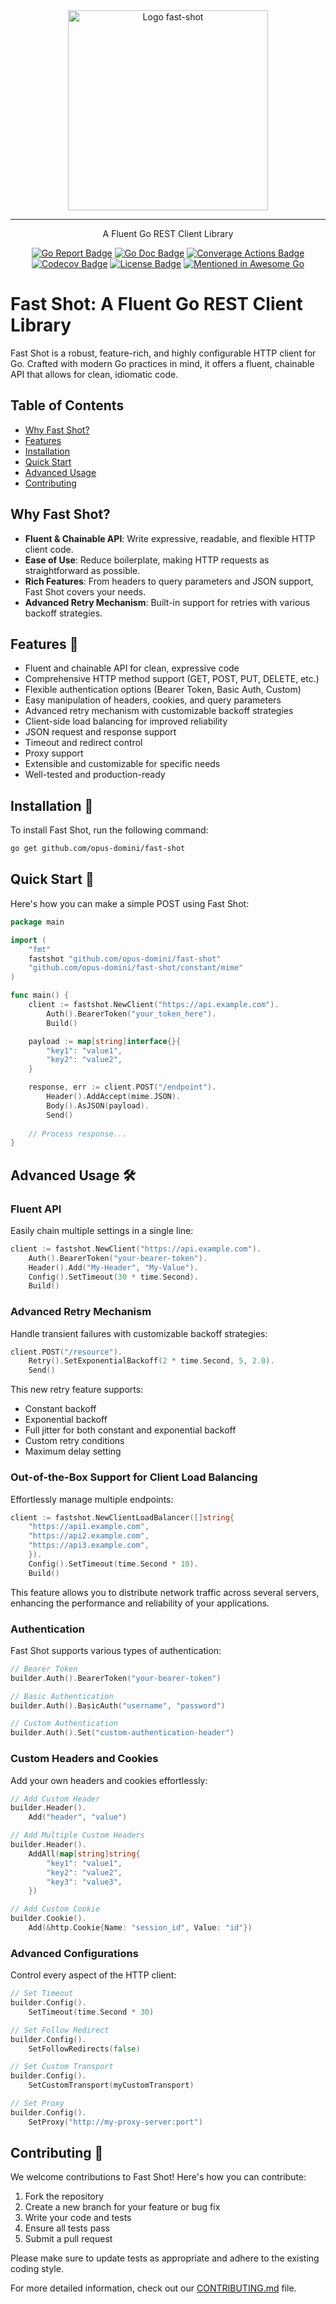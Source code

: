 <div align="center">
    <img src="docs/assets/images/logo.png" alt="Logo fast-shot" width="320"/>
    <hr />
    <p>A Fluent Go REST Client Library</p>
    <p>
        <a href="https://goreportcard.com/report/opus-domini/fast-shot"><img src="https://goreportcard.com/badge/opus-domini/fast-shot" alt="Go Report Badge"></a>
        <a href="https://godoc.org/github.com/opus-domini/fast-shot"><img src="https://godoc.org/github.com/opus-domini/fast-shot?status.svg" alt="Go Doc Badge"></a>    
        <a href="https://github.com/opus-domini/fast-shot/actions/workflows/coverage.yml"><img src="https://github.com/opus-domini/fast-shot/actions/workflows/coverage.yml/badge.svg" alt="Converage Actions Badge"></a>
        <a href="https://codecov.io/gh/opus-domini/fast-shot"><img src="https://codecov.io/gh/opus-domini/fast-shot/graph/badge.svg?token=C80QDL5W7T" alt="Codecov Badge"/></a>        
        <a href="https://github.com/opus-domini/fast-shot/blob/main/LICENSE"><img src="https://img.shields.io/github/license/opus-domini/fast-shot.svg" alt="License Badge"></a>
        <a href="https://github.com/avelino/awesome-go"><img src="https://awesome.re/mentioned-badge.svg" alt="Mentioned in Awesome Go"></a>
    </p>
</div>

# Fast Shot: A Fluent Go REST Client Library

Fast Shot is a robust, feature-rich, and highly configurable HTTP client for Go. Crafted with modern Go practices in mind, it offers a fluent, chainable API that allows for clean, idiomatic code.

## Table of Contents

- [Why Fast Shot?](#why-fast-shot)
- [Features](#features-)
- [Installation](#installation-)
- [Quick Start](#quick-start-)
- [Advanced Usage](#advanced-usage-)
- [Contributing](#contributing-)

## Why Fast Shot?

* **Fluent & Chainable API**: Write expressive, readable, and flexible HTTP client code.
* **Ease of Use**: Reduce boilerplate, making HTTP requests as straightforward as possible.
* **Rich Features**: From headers to query parameters and JSON support, Fast Shot covers your needs.
* **Advanced Retry Mechanism**: Built-in support for retries with various backoff strategies.

## Features 🌟

* Fluent and chainable API for clean, expressive code
* Comprehensive HTTP method support (GET, POST, PUT, DELETE, etc.)
* Flexible authentication options (Bearer Token, Basic Auth, Custom)
* Easy manipulation of headers, cookies, and query parameters
* Advanced retry mechanism with customizable backoff strategies
* Client-side load balancing for improved reliability
* JSON request and response support
* Timeout and redirect control
* Proxy support
* Extensible and customizable for specific needs
* Well-tested and production-ready

## Installation 🔧

To install Fast Shot, run the following command:

```bash 
go get github.com/opus-domini/fast-shot
```

## Quick Start 🚀

Here's how you can make a simple POST using Fast Shot:

```go
package main

import (
    "fmt"
    fastshot "github.com/opus-domini/fast-shot"
    "github.com/opus-domini/fast-shot/constant/mime"
)

func main() {
    client := fastshot.NewClient("https://api.example.com").
        Auth().BearerToken("your_token_here").
        Build()

    payload := map[string]interface{}{
        "key1": "value1",
        "key2": "value2",
    }

    response, err := client.POST("/endpoint").
        Header().AddAccept(mime.JSON).
        Body().AsJSON(payload).
        Send()
	
    // Process response...
}
```

## Advanced Usage 🛠️

### Fluent API

Easily chain multiple settings in a single line:

```go 
client := fastshot.NewClient("https://api.example.com").
    Auth().BearerToken("your-bearer-token").
    Header().Add("My-Header", "My-Value").
    Config().SetTimeout(30 * time.Second).
    Build()
```
### Advanced Retry Mechanism

Handle transient failures with customizable backoff strategies:

```go 
client.POST("/resource").
    Retry().SetExponentialBackoff(2 * time.Second, 5, 2.0).
    Send()
```

This new retry feature supports:
- Constant backoff
- Exponential backoff
- Full jitter for both constant and exponential backoff
- Custom retry conditions
- Maximum delay setting

### Out-of-the-Box Support for Client Load Balancing

Effortlessly manage multiple endpoints:

```go
client := fastshot.NewClientLoadBalancer([]string{
    "https://api1.example.com",
    "https://api2.example.com",
    "https://api3.example.com",
    }).
    Config().SetTimeout(time.Second * 10).
    Build()
```

This feature allows you to distribute network traffic across several servers, enhancing the performance and reliability of your applications.

### Authentication

Fast Shot supports various types of authentication:

```go
// Bearer Token
builder.Auth().BearerToken("your-bearer-token")

// Basic Authentication
builder.Auth().BasicAuth("username", "password")

// Custom Authentication
builder.Auth().Set("custom-authentication-header")
```

### Custom Headers and Cookies

Add your own headers and cookies effortlessly:

```go 
// Add Custom Header
builder.Header().
    Add("header", "value")

// Add Multiple Custom Headers
builder.Header().
    AddAll(map[string]string{
        "key1": "value1",
        "key2": "value2",
        "key3": "value3",
    })

// Add Custom Cookie
builder.Cookie().
    Add(&http.Cookie{Name: "session_id", Value: "id"})
```

### Advanced Configurations

Control every aspect of the HTTP client:

```go
// Set Timeout
builder.Config().
    SetTimeout(time.Second * 30)

// Set Follow Redirect
builder.Config().
    SetFollowRedirects(false)

// Set Custom Transport
builder.Config().
    SetCustomTransport(myCustomTransport)

// Set Proxy
builder.Config().
    SetProxy("http://my-proxy-server:port")
````

## Contributing 🤝

We welcome contributions to Fast Shot! Here's how you can contribute:

1. Fork the repository
2. Create a new branch for your feature or bug fix
3. Write your code and tests
4. Ensure all tests pass
5. Submit a pull request

Please make sure to update tests as appropriate and adhere to the existing coding style.

For more detailed information, check out our [CONTRIBUTING.md](https://github.com/opus-domini/fast-shot/blob/main/CONTRIBUTING.md) file.
